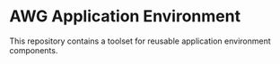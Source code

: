 # AWG Application Environment

This repository contains a toolset for reusable application environment components.
